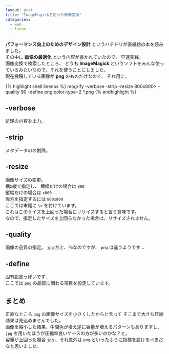 ```yaml
---
layout: post
title: "ImageMagickを使った画像変換"
categories:
  - web
  - linux
---
```


**パフォーマンス向上のためのデザイン設計**
というハチドリが表紙絵の本を読みました。  
その中に
__画像の最適化__
という内容が書かれていたので、
早速実践。  
画像変換で検索したところ、
どうも
**ImageMagick** 
というソフトをみんな使っているみたいなので、それを使うことにしました。  
現在投稿している画像が **png** のものだけなので、
それ用に。

{% highlight shell linenos %}
mogrify -verbose -strip -resize 800x800\> -quality 90 -define png:color-type=2 *.png
{% endhighlight %}

## -verbose

処理の内容を出力。

## -strip

メタデータのの削除。

## -resize

画像サイズの変更。  
横x縦で指定し、
横幅だけの場合は
`800`  
縦幅だけの場合は
`x800`  
両方を指定するには
`800x800`  
ここでは末尾に
`\>`
を付けています。  
これはこのサイズを上回った場合にリサイズすると言う意味です。  
なので、指定したサイズを上回らなかった場合は、リサイズされません。

## -quality

画像の品質の指定。
`jpg` だと、％なのですが、 `png` は違うようです…  

## -define

固有設定っぽいです…  
ここでは `png` の品質に関わる項目を設定しています。

## まとめ

正直なところ `png` の画像サイズを小さくしたからと言って
そこまで大きな圧縮効果は見込めませんでした。  
画像を縮小した結果、中間色が増え逆に容量が増えるパターンもありますし、
`jpg` を用いたほうが圧縮率良いケースの方が多いのかな？と。  
容量が上回った場合 `jpg` 、それ意外は `png` といったふうに指標を設けるべきだなと思いました。
